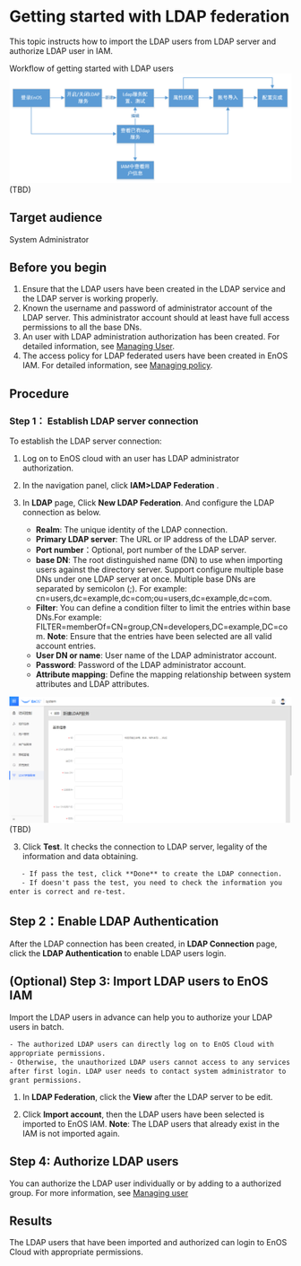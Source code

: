 # Getting started with LDAP federation

This topic instructs how to import the LDAP users from LDAP server and authorize LDAP user in IAM.

Workflow of getting started with LDAP users
![Image](media/flow1.png)
(TBD)


## Target audience
   System Administrator


## Before you begin

   1. Ensure that the LDAP users have been created in the LDAP service and the LDAP server is working properly.
   2. Known the username and password of administrator account of the LDAP server. This administrator account should at least have full access permissions to all the base DNs.
   3. An user with LDAP administration authorization has been created. For detailed information, see [Managing User](../managing_user.md).
   4. The access policy for LDAP federated users have been created in EnOS IAM. For detailed information, see [Managing policy](../managing_policies.md).

## Procedure

### Step 1： Establish LDAP server connection

   To establish the LDAP server connection:

   1. Log on to EnOS cloud with an user has LDAP administrator authorization.
   2. In the navigation panel, click **IAM>LDAP Federation** .
   3. In **LDAP** page, Click **New LDAP Federation**. And configure the LDAP connection as below.

      - **Realm**: The unique identity of the LDAP connection.
      - **Primary LDAP server**: The URL or IP address of the LDAP server.
      - **Port number**：Optional, port number of the LDAP server.
      - **base DN**: The root distinguished name (DN) to use when importing users against the directory server. Support configure multiple base DNs under one LDAP server at once. Multiple base DNs are separated by semicolon (;). For example: cn=users,dc=example,dc=com;ou=users,dc=example,dc=com.
      - **Filter**: You can define a condition filter to limit the entries within base DNs.For example: FILTER=memberOf=CN=group,CN=developers,DC=example,DC=com.
          **Note**: Ensure that the entries have been selected are all valid account entries.
      - **User DN or name**: User name of the LDAP administrator account.
      - **Password**: Password of the LDAP administrator account.
      - **Attribute mapping**: Define the mapping relationship between system attributes and LDAP attributes.

![Image](media/newldap.png)   (TBD)

   3.   Click **Test**. It checks the connection to LDAP server, legality of the information and data obtaining.

       - If pass the test, click **Done** to create the LDAP connection.
       - If doesn't pass the test, you need to check the information you enter is correct and re-test.


## Step 2：Enable LDAP Authentication

   After the LDAP connection has been created, in **LDAP Connection** page, click the **LDAP Authentication** to enable LDAP users login.




## (Optional) Step 3: Import LDAP users to EnOS IAM

Import the LDAP users in advance can help you to authorize your LDAP users in batch.

    - The authorized LDAP users can directly log on to EnOS Cloud with appropriate permissions.
    - Otherwise, the unauthorized LDAP users cannot access to any services after first login. LDAP user needs to contact system administrator to grant permissions.

   1. In **LDAP Federation**, click the **View** after the LDAP server to be edit.

   2. Click **Import account**, then the LDAP users have been selected is imported to EnOS IAM.
      **Note**: The LDAP users that already exist in the IAM is not imported again.



## Step 4: Authorize LDAP users

   You can authorize the LDAP user individually or by adding to a authorized group. For more information, see [Managing user](../managing_users.md)


## Results
The LDAP users that have been imported and authorized can login to EnOS Cloud with appropriate permissions.
